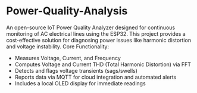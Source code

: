 # Power-Quality-Analysis
An open-source IoT Power Quality Analyzer designed for continuous monitoring of AC electrical lines using the ESP32. This project provides a cost-effective solution for diagnosing power issues like harmonic distortion and voltage instability.
Core Functionality:

* Measures Voltage, Current, and Frequency
* Computes Voltage and Current THD (Total Harmonic Distortion) via FFT
* Detects and flags voltage transients (sags/swells)
* Reports data via MQTT for cloud integration and automated alerts
* Includes a local OLED display for immediate readings
